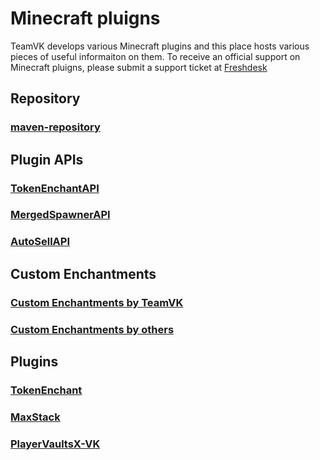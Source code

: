 # Minecraft pluigns
TeamVK develops various Minecraft plugins and this place hosts various pieces of useful informaiton on them.
To receive an official support on Minecraft pluigns, please submit a support ticket at [Freshdesk](http://vk2gpz.freshdesk.com)

## Repository
### [maven-repository](http://teamvk.github.io/maven-repository)

## Plugin APIs
### [TokenEnchantAPI](http://teamvk.github.io/TokenEnchantAPI/)
### [MergedSpawnerAPI](http://teamvk.github.io/MergedSpawnerAPI/)
### [AutoSellAPI](http://teamvk.github.io/AutoSellAPI/)

## Custom Enchantments
### [Custom Enchantments by TeamVK](http://teamvk.github.io/CustomEnchantment/teamvk/)
### [Custom Enchantments by others](http://teamvk.github.io/CustomEnchantment/others/)

## Plugins
### [TokenEnchant](http://teamvk.github.io/TokenEnchant)
### [MaxStack](http://teamvk.github.io/MaxStack)
### [PlayerVaultsX-VK](https://github.com/TeamVK/PlayerVaultsX-VK)
